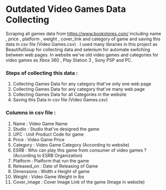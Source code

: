 # Outdated Video Games Data Collecting
Scraping all games data from https://www.bookstores.com/ including name , price , platform , weight , cover_link and category of game and saving this data in csv file (Video Games.csv) .
 I used many libraries in this project as BeautifulSoup for collecting data and selenium for automate switching between web pages.
In website we've old video games and categories for video games as Xbox 360 , Play Station 3 , Sony PSP and PC.

### Steps of collecting this data :
 1.   Collecting Games Data for any category that've only one web page 
 2.   Collecting Games Data for any category that've many web page
 3.   Collecting Games Data for all Categories in the website
 4.   Saving this Data in csv file (Video Games.csv)
 
### Columns in csv file :
1. Name : Video Game Name
2. Studio : Studio that've designed the game
3. UPC : Unit Product Code for game
4. Price :  Video Game Price
5. Category :  Video Game Category (According to website)
6. ESRB :  Who can play this game from consumer of video games ?    (According to  ESRB Organization)
7. Platform : Platform that run the game
8. Released_on : Date of Releasing of Game 
9. Dimensions : Width x Height of game 
10. Weight : Video Game Weight in lbs
11. Cover_image : Cover Image Link of the game (Image in website)
